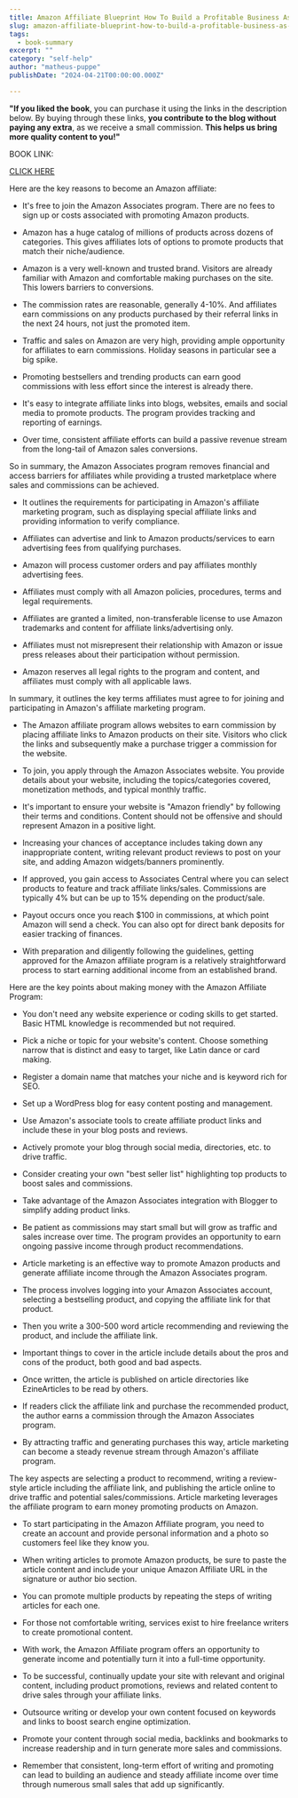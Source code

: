 ```yaml
---
title: Amazon Affiliate Blueprint How To Build a Profitable Business As An Amazon Associates - Agrawal, Harsh
slug: amazon-affiliate-blueprint-how-to-build-a-profitable-business-as-an-amazon-associates-agrawal-harsh
tags: 
  - book-summary
excerpt: ""
category: "self-help"
author: "matheus-puppe"
publishDate: "2024-04-21T00:00:00.000Z"

---
```


**"If you liked the book**, you can purchase it using the links in the description below. By buying through these links, **you contribute to the blog without paying any extra**, as we receive a small commission. **This helps us bring more quality content to you!"**


BOOK LINK:

[CLICK HERE](https://www.amazon.com/gp/search?ie=UTF8&tag=matheuspupp0a-20&linkCode=ur2&linkId=4410b525877ab397377c2b5e60711c1a&camp=1789&creative=9325&index=books&keywords=amazon-affiliate-blueprint-how-to-build-a-profitable-business-as-an-amazon-associates-agrawal-harsh)



 Here are the key reasons to become an Amazon affiliate:

- It's free to join the Amazon Associates program. There are no fees to sign up or costs associated with promoting Amazon products.

- Amazon has a huge catalog of millions of products across dozens of categories. This gives affiliates lots of options to promote products that match their niche/audience. 

- Amazon is a very well-known and trusted brand. Visitors are already familiar with Amazon and comfortable making purchases on the site. This lowers barriers to conversions.

- The commission rates are reasonable, generally 4-10%. And affiliates earn commissions on any products purchased by their referral links in the next 24 hours, not just the promoted item.

- Traffic and sales on Amazon are very high, providing ample opportunity for affiliates to earn commissions. Holiday seasons in particular see a big spike.

- Promoting bestsellers and trending products can earn good commissions with less effort since the interest is already there. 

- It's easy to integrate affiliate links into blogs, websites, emails and social media to promote products. The program provides tracking and reporting of earnings.

- Over time, consistent affiliate efforts can build a passive revenue stream from the long-tail of Amazon sales conversions.

So in summary, the Amazon Associates program removes financial and access barriers for affiliates while providing a trusted marketplace where sales and commissions can be achieved.

 

- It outlines the requirements for participating in Amazon's affiliate marketing program, such as displaying special affiliate links and providing information to verify compliance. 

- Affiliates can advertise and link to Amazon products/services to earn advertising fees from qualifying purchases. 

- Amazon will process customer orders and pay affiliates monthly advertising fees. 

- Affiliates must comply with all Amazon policies, procedures, terms and legal requirements. 

- Affiliates are granted a limited, non-transferable license to use Amazon trademarks and content for affiliate links/advertising only.

- Affiliates must not misrepresent their relationship with Amazon or issue press releases about their participation without permission.  

- Amazon reserves all legal rights to the program and content, and affiliates must comply with all applicable laws.

In summary, it outlines the key terms affiliates must agree to for joining and participating in Amazon's affiliate marketing program.

 

- The Amazon affiliate program allows websites to earn commission by placing affiliate links to Amazon products on their site. Visitors who click the links and subsequently make a purchase trigger a commission for the website. 

- To join, you apply through the Amazon Associates website. You provide details about your website, including the topics/categories covered, monetization methods, and typical monthly traffic. 

- It's important to ensure your website is "Amazon friendly" by following their terms and conditions. Content should not be offensive and should represent Amazon in a positive light. 

- Increasing your chances of acceptance includes taking down any inappropriate content, writing relevant product reviews to post on your site, and adding Amazon widgets/banners prominently. 

- If approved, you gain access to Associates Central where you can select products to feature and track affiliate links/sales. Commissions are typically 4% but can be up to 15% depending on the product/sale.

- Payout occurs once you reach $100 in commissions, at which point Amazon will send a check. You can also opt for direct bank deposits for easier tracking of finances. 

- With preparation and diligently following the guidelines, getting approved for the Amazon affiliate program is a relatively straightforward process to start earning additional income from an established brand.

 Here are the key points about making money with the Amazon Affiliate Program:

- You don't need any website experience or coding skills to get started. Basic HTML knowledge is recommended but not required. 

- Pick a niche or topic for your website's content. Choose something narrow that is distinct and easy to target, like Latin dance or card making. 

- Register a domain name that matches your niche and is keyword rich for SEO. 

- Set up a WordPress blog for easy content posting and management. 

- Use Amazon's associate tools to create affiliate product links and include these in your blog posts and reviews. 

- Actively promote your blog through social media, directories, etc. to drive traffic. 

- Consider creating your own "best seller list" highlighting top products to boost sales and commissions. 

- Take advantage of the Amazon Associates integration with Blogger to simplify adding product links. 

- Be patient as commissions may start small but will grow as traffic and sales increase over time. The program provides an opportunity to earn ongoing passive income through product recommendations.

 

- Article marketing is an effective way to promote Amazon products and generate affiliate income through the Amazon Associates program. 

- The process involves logging into your Amazon Associates account, selecting a bestselling product, and copying the affiliate link for that product. 

- Then you write a 300-500 word article recommending and reviewing the product, and include the affiliate link. 

- Important things to cover in the article include details about the pros and cons of the product, both good and bad aspects. 

- Once written, the article is published on article directories like EzineArticles to be read by others. 

- If readers click the affiliate link and purchase the recommended product, the author earns a commission through the Amazon Associates program. 

- By attracting traffic and generating purchases this way, article marketing can become a steady revenue stream through Amazon's affiliate program.

The key aspects are selecting a product to recommend, writing a review-style article including the affiliate link, and publishing the article online to drive traffic and potential sales/commissions. Article marketing leverages the affiliate program to earn money promoting products on Amazon.

 

- To start participating in the Amazon Affiliate program, you need to create an account and provide personal information and a photo so customers feel like they know you. 

- When writing articles to promote Amazon products, be sure to paste the article content and include your unique Amazon Affiliate URL in the signature or author bio section. 

- You can promote multiple products by repeating the steps of writing articles for each one. 

- For those not comfortable writing, services exist to hire freelance writers to create promotional content. 

- With work, the Amazon Affiliate program offers an opportunity to generate income and potentially turn it into a full-time opportunity.

- To be successful, continually update your site with relevant and original content, including product promotions, reviews and related content to drive sales through your affiliate links. 

- Outsource writing or develop your own content focused on keywords and links to boost search engine optimization. 

- Promote your content through social media, backlinks and bookmarks to increase readership and in turn generate more sales and commissions. 

- Remember that consistent, long-term effort of writing and promoting can lead to building an audience and steady affiliate income over time through numerous small sales that add up significantly.